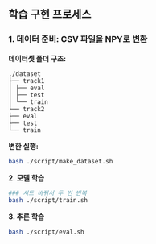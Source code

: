## 학습 구현 프로세스

### 1. 데이터 준비: CSV 파일을 NPY로 변환

**데이터셋 폴더 구조:**
```
./dataset
├── track1
│ ├── eval
│ ├── test
│ └── train
└── track2
├── eval
├── test
└── train
```


**변환 실행:**

```bash
bash ./script/make_dataset.sh
```

**2. 모델 학습**
```bash
### 시드 바꿔서 두 번 반복
bash ./script/train.sh
```

**3. 추론 학습**
```bash
bash ./script/eval.sh
```

